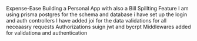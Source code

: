 Expense-Ease
Building a Personal App with also a Bill Spillting Feature
I am using prisma postgres for the schema and database
i have set up the login and auth controllers
I have added joi for the data validations for all neceaasry requests
Authorizations suign jwt and bycrpt
Middlewares added for validationa and authentication

